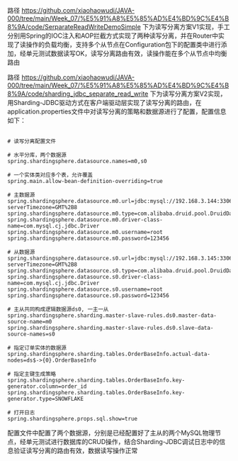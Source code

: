 路径 https://github.com/xiaohaowudi/JAVA-000/tree/main/Week_07/%E5%91%A8%E5%85%AD%E4%BD%9C%E4%B8%9A/code/SerparateReadWriteDemoSimple 下为读写分离方案V1实现，手工分别用Spring的IOC注入和AOP拦截方式实现了两种读写分离，并在Router中实现了读操作的负载均衡，支持多个从节点在Configuration包下的配置类中进行添加，经单元测试数据读写OK，读写分离路由有效，读操作能在多个从节点中均衡路由

路径 https://github.com/xiaohaowudi/JAVA-000/tree/main/Week_07/%E5%91%A8%E5%85%AD%E4%BD%9C%E4%B8%9A/code/sharding_jdbc_separate_read_write 下为读写分离方案V2实现，用Sharding-JDBC驱动方式在客户端驱动层实现了读写分离的路由，在application.properties文件中对读写分离的策略和数据源进行了配置，配置信息如下：


```

# 读写分离配置文件

# 水平分库，两个数据源
spring.shardingsphere.datasource.names=m0,s0

# 一个实体类对应多个表，允许覆盖
spring.main.allow-bean-definition-overriding=true

# 主数据源
spring.shardingsphere.datasource.m0.url=jdbc:mysql://192.168.3.144:3306/order_info?serverTimezone=GMT%2B8
spring.shardingsphere.datasource.m0.type=com.alibaba.druid.pool.DruidDataSource
spring.shardingsphere.datasource.m0.driver-class-name=com.mysql.cj.jdbc.Driver
spring.shardingsphere.datasource.m0.username=root
spring.shardingsphere.datasource.m0.password=123456

# 从数据源
spring.shardingsphere.datasource.s0.url=jdbc:mysql://192.168.3.145:3306/order_info?serverTimezone=GMT%2B8
spring.shardingsphere.datasource.s0.type=com.alibaba.druid.pool.DruidDataSource
spring.shardingsphere.datasource.s0.driver-class-name=com.mysql.cj.jdbc.Driver
spring.shardingsphere.datasource.s0.username=root
spring.shardingsphere.datasource.s0.password=123456

# 主从共同构成逻辑数据源ds0, 一主一从
spring.shardingsphere.sharding.master-slave-rules.ds0.master-data-source-name=m0
spring.shardingsphere.sharding.master-slave-rules.ds0.slave-data-source-names=s0

# 指定订单实体的数据源
spring.shardingsphere.sharding.tables.OrderBaseInfo.actual-data-nodes=ds$->{0}.OrderBaseInfo

# 指定主键生成策略
spring.shardingsphere.sharding.tables.OrderBaseInfo.key-generator.column=order_id
spring.shardingsphere.sharding.tables.OrderBaseInfo.key-generator.type=SNOWFLAKE

# 打开日志
spring.shardingsphere.props.sql.show=true

```

配置文件中配置了两个数据源，分别是已经配置好了主从的两个MySQL物理节点，经单元测试进行数据库的CRUD操作，结合Sharding-JDBC调试日志中的信息验证读写分离的路由有效，数据读写操作正常
